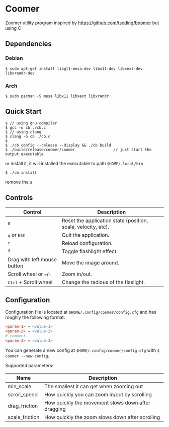 # Coomer
Zoomer utility program inspired by https://github.com/tsoding/boomer but using C

## Dependencies

### Debian

```console
$ sudo apt-get install libgl1-mesa-dev libx11-dev libxext-dev libxrandr-dev
```

### Arch

```console
$ sudo pacman -S mesa libx11 libxext libxrandr
```

## Quick Start

```console
$ // using gnu compiler
$ gcc -o cb ./cb.c
$ // using clang
$ clang -o cb ./cb.c
$
$ ./cb config --release --display && ./cb build
$ ./build/release/coomer/coomer                 // just start the output executable 
```

or install it, it will installed the executable to path `$HOME/.local/bin`

```console
$ ./cb install
```

remove the `$`

## Controls

| Control                                   | Description                                                   |
|-------------------------------------------|---------------------------------------------------------------|
| <kbd>0</kbd>                              | Reset the application state (position, scale, velocity, etc). |
| <kbd>q</kbd> or <kbd>ESC</kbd>            | Quit the application.                                         |
| <kbd>r</kbd>                              | Reload configuration.                                         |
| <kbd>f</kbd>                              | Toggle flashlight effect.                                     |
| Drag with left mouse button               | Move the image around.                                        |
| Scroll wheel or <kbd>=</kbd>/<kbd>-</kbd> | Zoom in/out.                                                  |
| <kbd>Ctrl</kbd> + Scroll wheel            | Change the radious of the flaslight.                          |

## Configuration

Configuration file is located at `$HOME/.config/coomer/config.cfg` and has roughly the following format:

```cfg
<param-1> = <value-1>
<param-2> = <value-2>
# comment
<param-3> = <value-3>
```
You can generate a new config at `$HOME/.config/coomer/config.cfg` with `$ coomer --new-config`.

Supported parameters:

| Name           | Description                                        |
|----------------|----------------------------------------------------|
| min_scale      | The smallest it can get when zooming out           |
| scroll_speed   | How quickly you can zoom in/out by scrolling       |
| drag_friction  | How quickly the movement slows down after dragging |
| scale_friction | How quickly the zoom slows down after scrolling    |
